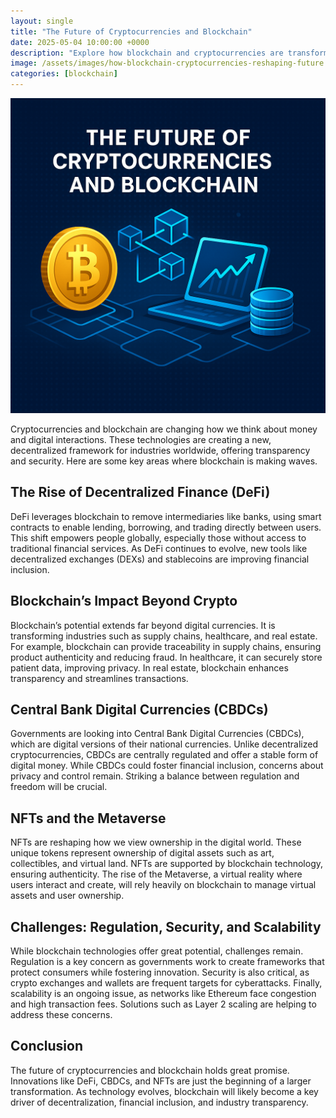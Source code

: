 ```yaml
---
layout: single
title: "The Future of Cryptocurrencies and Blockchain"
date: 2025-05-04 10:00:00 +0000
description: "Explore how blockchain and cryptocurrencies are transforming finance, healthcare, real estate, and the digital economy through DeFi, NFTs, and CBDCs."
image: /assets/images/how-blockchain-cryptocurrencies-reshaping-future.png
categories: [blockchain]
---
```


<div class="post-content">

  <div class="post-image" style="text-align:center; margin-bottom:1em;">
    <img src="/assets/images/how-blockchain-cryptocurrencies-reshaping-future.png" alt="How Blockchain and Cryptocurrencies Are Reshaping the Future" width="1024" style="max-width:100%; height:auto;" />
  </div>

  <p>Cryptocurrencies and blockchain are changing how we think about money and digital interactions. These technologies are creating a new, decentralized framework for industries worldwide, offering transparency and security. Here are some key areas where blockchain is making waves.</p>

  <h2>The Rise of Decentralized Finance (DeFi)</h2>
  <p>DeFi leverages blockchain to remove intermediaries like banks, using smart contracts to enable lending, borrowing, and trading directly between users. This shift empowers people globally, especially those without access to traditional financial services. As DeFi continues to evolve, new tools like decentralized exchanges (DEXs) and stablecoins are improving financial inclusion.</p>

  <h2>Blockchain’s Impact Beyond Crypto</h2>
  <p>Blockchain’s potential extends far beyond digital currencies. It is transforming industries such as supply chains, healthcare, and real estate. For example, blockchain can provide traceability in supply chains, ensuring product authenticity and reducing fraud. In healthcare, it can securely store patient data, improving privacy. In real estate, blockchain enhances transparency and streamlines transactions.</p>

  <h2>Central Bank Digital Currencies (CBDCs)</h2>
  <p>Governments are looking into Central Bank Digital Currencies (CBDCs), which are digital versions of their national currencies. Unlike decentralized cryptocurrencies, CBDCs are centrally regulated and offer a stable form of digital money. While CBDCs could foster financial inclusion, concerns about privacy and control remain. Striking a balance between regulation and freedom will be crucial.</p>

  <h2>NFTs and the Metaverse</h2>
  <p>NFTs are reshaping how we view ownership in the digital world. These unique tokens represent ownership of digital assets such as art, collectibles, and virtual land. NFTs are supported by blockchain technology, ensuring authenticity. The rise of the Metaverse, a virtual reality where users interact and create, will rely heavily on blockchain to manage virtual assets and user ownership.</p>

  <h2>Challenges: Regulation, Security, and Scalability</h2>
  <p>While blockchain technologies offer great potential, challenges remain. Regulation is a key concern as governments work to create frameworks that protect consumers while fostering innovation. Security is also critical, as crypto exchanges and wallets are frequent targets for cyberattacks. Finally, scalability is an ongoing issue, as networks like Ethereum face congestion and high transaction fees. Solutions such as Layer 2 scaling are helping to address these concerns.</p>

  <h2>Conclusion</h2>
  <p>The future of cryptocurrencies and blockchain holds great promise. Innovations like DeFi, CBDCs, and NFTs are just the beginning of a larger transformation. As technology evolves, blockchain will likely become a key driver of decentralization, financial inclusion, and industry transparency.</p>

</div>

